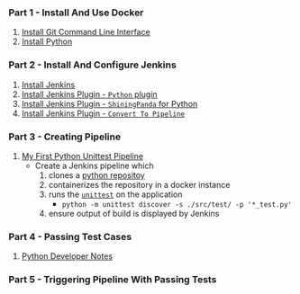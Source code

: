 ### Part 1 - Install And Use Docker
1. [Install Git Command Line Interface](https://curriculeon.github.io/Curriculeon/lectures/version-control-systems/git/installation/content.html)
2. [Install Python]()

### Part 2 - Install And Configure Jenkins

1. [Install Jenkins](https://curriculeon.github.io/Curriculeon/lectures/ci-cd/jenkins/installation/content.html)
2. [Install Jenkins Plugin - `Python` plugin](https://curriculeon.github.io/Curriculeon/lectures/ci-cd/jenkins/install-plugin-python/content.html)
3. [Install Jenkins Plugin - `ShiningPanda` for Python](https://curriculeon.github.io/Curriculeon/lectures/ci-cd/jenkins/install-plugin-shiningpanda/content.html)
4. [Install Jenkins Plugin - `Convert To Pipeline`](https://curriculeon.github.io/Curriculeon/lectures/ci-cd/jenkins/install-plugin-convert-to-pipeline/content.html)

### Part 3 - Creating Pipeline
1. [My First Python Unittest Pipeline](https://curriculeon.github.io/Curriculeon/lectures/ci-cd/jenkins/my-first-python-pipeline/content.html)
	* Create a Jenkins pipeline which
		1. clones a [python repositoy](https://github.com/curriculeon/jenkins.python.unittest_python-fundamentals)
		2. containerizes the repository in a docker instance
		3. runs the [`unittest`](https://docs.python.org/3/library/unittest.html) on the application
			* `python -m unittest discover -s ./src/test/ -p '*_test.py'`
		4. ensure output of build is displayed by Jenkins


### Part 4 - Passing Test Cases
1. [Python Developer Notes](./README-pythondev.md)


### Part 5 - Triggering Pipeline With Passing Tests


    
